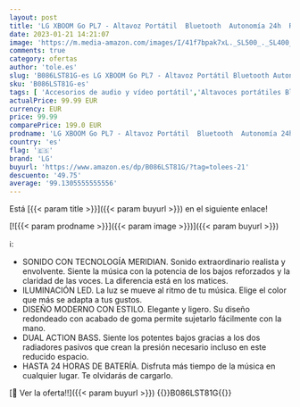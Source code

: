 ```yaml
---
layout: post
title: 'LG XBOOM Go PL7 - Altavoz Portátil  Bluetooth  Autonomía 24h  Resistencia al Agua IPX5  Altavoz para Fiestas  Micrófono Compatible iPhone y Android  El Sonido Absoluto  Color Azul Marino'
date: 2023-01-21 14:21:07
image: 'https://m.media-amazon.com/images/I/41f7bpak7xL._SL500_._SL400_.jpg'
comments: true
category: ofertas
author: 'tole.es'
slug: 'B086LST81G-es LG XBOOM Go PL7 - Altavoz Portátil Bluetooth Autonomía 24h...'
sku: 'B086LST81G-es'
tags: [ 'Accesorios de audio y vídeo portátil','Altavoces portátiles Bluetooth','Altavoces portátiles y altavoces con puerto dock','Audio y vídeo portátil','Electrónica','android','lg','🇪🇸', ]
actualPrice: 99.99 EUR
currency: EUR
price: 99.99
comparePrice: 199.0 EUR
prodname: 'LG XBOOM Go PL7 - Altavoz Portátil  Bluetooth  Autonomía 24h  Resistencia al Agua IPX5  Altavoz para Fiestas  Micrófono Compatible iPhone y Android  El Sonido Absoluto  Color Azul Marino'
country: 'es'
flag: '🇪🇸'
brand: 'LG'
buyurl: 'https://www.amazon.es/dp/B086LST81G/?tag=tolees-21'
descuento: '49.75'
average: '99.1305555555556'
---
```


Está [{{< param title >}}]({{< param buyurl >}}) en el siguiente enlace!

[![{{< param prodname >}}]({{< param image >}})]({{< param buyurl >}})

ℹ️:

- SONIDO CON TECNOLOGÍA MERIDIAN. Sonido extraordinario realista y envolvente. Siente la música con la potencia de los bajos reforzados y la claridad de las voces. La diferencia está en los matices.
- ILUMINACIÓN LED. La luz se mueve al ritmo de tu música. Elige el color que más se adapta a tus gustos.
- DISEÑO MODERNO CON ESTILO. Elegante y ligero. Su diseño redondeado con acabado de goma permite sujetarlo fácilmente con la mano.
- DUAL ACTION BASS. Siente los potentes bajos gracias a los dos radiadores pasivos que crean la presión necesario incluso en este reducido espacio.
- HASTA 24 HORAS DE BATERÍA. Disfruta más tiempo de la música en cualquier lugar. Te olvidarás de cargarlo.

[🛒 Ver la oferta!!]({{< param buyurl >}})
{{<world>}}B086LST81G{{</world>}}
